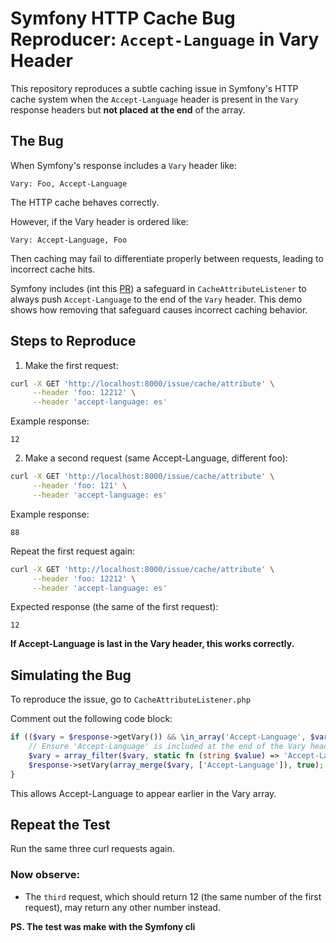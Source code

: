 # Symfony HTTP Cache Bug Reproducer: `Accept-Language` in Vary Header

This repository reproduces a subtle caching issue in Symfony's HTTP cache system when the `Accept-Language` header is present in the `Vary` response headers but **not placed at the end** of the array.

## The Bug

When Symfony's response includes a `Vary` header like:

```http
Vary: Foo, Accept-Language
```

The HTTP cache behaves correctly.

However, if the Vary header is ordered like:

```http
Vary: Accept-Language, Foo
```

Then caching may fail to differentiate properly between requests, leading to incorrect cache hits.

Symfony includes (int this [PR](https://github.com/symfony/symfony/pull/61368)) a safeguard in `CacheAttributeListener` to always push `Accept-Language` to the end of the `Vary` header. This demo shows how removing that safeguard causes incorrect caching behavior.

## Steps to Reproduce

1. Make the first request:
```bash
curl -X GET 'http://localhost:8000/issue/cache/attribute' \
     --header 'foo: 12212' \
     --header 'accept-language: es'
```
Example response:
```text
12
```
2. Make a second request (same Accept-Language, different foo):

```bash
curl -X GET 'http://localhost:8000/issue/cache/attribute' \
     --header 'foo: 121' \
     --header 'accept-language: es'
```

Example response:
```text
88
```

Repeat the first request again:
```bash
curl -X GET 'http://localhost:8000/issue/cache/attribute' \
     --header 'foo: 12212' \
     --header 'accept-language: es'
```
Expected response (the same of the first request):
```text
12
```
**If Accept-Language is last in the Vary header, this works correctly.**

## Simulating the Bug

To reproduce the issue, go to `CacheAttributeListener.php`

Comment out the following code block:

```php
if (($vary = $response->getVary()) && \in_array('Accept-Language', $vary, true)) {
    // Ensure 'Accept-Language' is included at the end of the Vary header
    $vary = array_filter($vary, static fn (string $value) => 'Accept-Language' !== $value);
    $response->setVary(array_merge($vary, ['Accept-Language']), true);
}
```

This allows Accept-Language to appear earlier in the Vary array.

## Repeat the Test
Run the same three curl requests again.

### Now observe:
* The `third` request, which should return 12 (the same number of the first request), may return any other number instead.


**PS. The test was make with the Symfony cli**